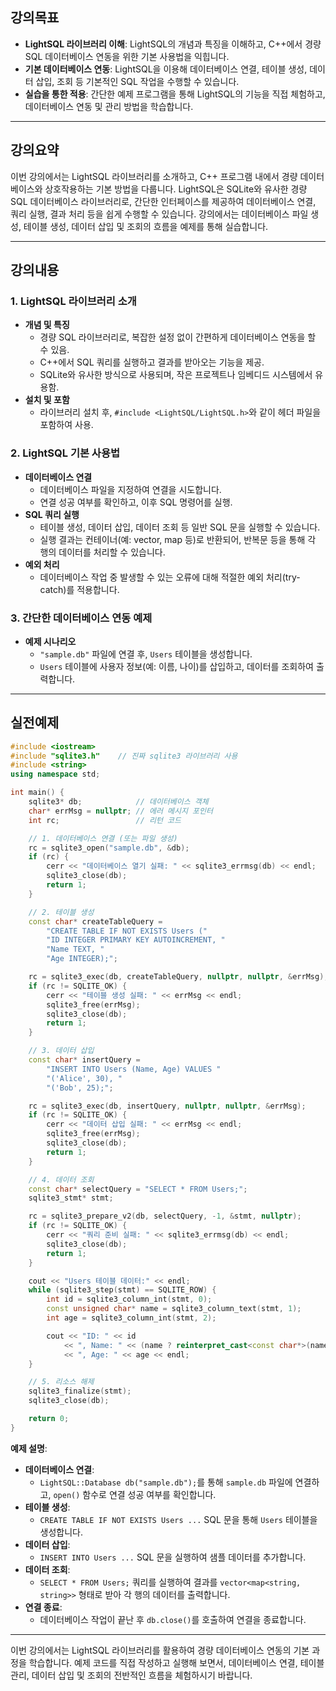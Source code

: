 ## 강의목표
- **LightSQL 라이브러리 이해**: LightSQL의 개념과 특징을 이해하고, C++에서 경량 SQL 데이터베이스 연동을 위한 기본 사용법을 익힙니다.
- **기본 데이터베이스 연동**: LightSQL을 이용해 데이터베이스 연결, 테이블 생성, 데이터 삽입, 조회 등 기본적인 SQL 작업을 수행할 수 있습니다.
- **실습을 통한 적용**: 간단한 예제 프로그램을 통해 LightSQL의 기능을 직접 체험하고, 데이터베이스 연동 및 관리 방법을 학습합니다.

---

## 강의요약
이번 강의에서는 LightSQL 라이브러리를 소개하고, C++ 프로그램 내에서 경량 데이터베이스와 상호작용하는 기본 방법을 다룹니다. LightSQL은 SQLite와 유사한 경량 SQL 데이터베이스 라이브러리로, 간단한 인터페이스를 제공하여 데이터베이스 연결, 쿼리 실행, 결과 처리 등을 쉽게 수행할 수 있습니다. 강의에서는 데이터베이스 파일 생성, 테이블 생성, 데이터 삽입 및 조회의 흐름을 예제를 통해 실습합니다.

---

## 강의내용

### 1. LightSQL 라이브러리 소개
- **개념 및 특징**
  - 경량 SQL 라이브러리로, 복잡한 설정 없이 간편하게 데이터베이스 연동을 할 수 있음.
  - C++에서 SQL 쿼리를 실행하고 결과를 받아오는 기능을 제공.
  - SQLite와 유사한 방식으로 사용되며, 작은 프로젝트나 임베디드 시스템에서 유용함.
- **설치 및 포함**
  - 라이브러리 설치 후, `#include <LightSQL/LightSQL.h>`와 같이 헤더 파일을 포함하여 사용.

### 2. LightSQL 기본 사용법
- **데이터베이스 연결**
  - 데이터베이스 파일을 지정하여 연결을 시도합니다.
  - 연결 성공 여부를 확인하고, 이후 SQL 명령어를 실행.
- **SQL 쿼리 실행**
  - 테이블 생성, 데이터 삽입, 데이터 조회 등 일반 SQL 문을 실행할 수 있습니다.
  - 실행 결과는 컨테이너(예: vector, map 등)로 반환되어, 반복문 등을 통해 각 행의 데이터를 처리할 수 있습니다.
- **예외 처리**
  - 데이터베이스 작업 중 발생할 수 있는 오류에 대해 적절한 예외 처리(try-catch)를 적용합니다.

### 3. 간단한 데이터베이스 연동 예제
- **예제 시나리오**
  - `"sample.db"` 파일에 연결 후, `Users` 테이블을 생성합니다.
  - `Users` 테이블에 사용자 정보(예: 이름, 나이)를 삽입하고, 데이터를 조회하여 출력합니다.

---

## 실전예제

```cpp
#include <iostream>
#include "sqlite3.h"    // 진짜 sqlite3 라이브러리 사용
#include <string>
using namespace std;

int main() {
    sqlite3* db;            // 데이터베이스 객체
    char* errMsg = nullptr; // 에러 메시지 포인터
    int rc;                 // 리턴 코드

    // 1. 데이터베이스 연결 (또는 파일 생성)
    rc = sqlite3_open("sample.db", &db);
    if (rc) {
        cerr << "데이터베이스 열기 실패: " << sqlite3_errmsg(db) << endl;
        sqlite3_close(db);
        return 1;
    }

    // 2. 테이블 생성
    const char* createTableQuery =
        "CREATE TABLE IF NOT EXISTS Users ("
        "ID INTEGER PRIMARY KEY AUTOINCREMENT, "
        "Name TEXT, "
        "Age INTEGER);";

    rc = sqlite3_exec(db, createTableQuery, nullptr, nullptr, &errMsg);
    if (rc != SQLITE_OK) {
        cerr << "테이블 생성 실패: " << errMsg << endl;
        sqlite3_free(errMsg);
        sqlite3_close(db);
        return 1;
    }

    // 3. 데이터 삽입
    const char* insertQuery =
        "INSERT INTO Users (Name, Age) VALUES "
        "('Alice', 30), "
        "('Bob', 25);";

    rc = sqlite3_exec(db, insertQuery, nullptr, nullptr, &errMsg);
    if (rc != SQLITE_OK) {
        cerr << "데이터 삽입 실패: " << errMsg << endl;
        sqlite3_free(errMsg);
        sqlite3_close(db);
        return 1;
    }

    // 4. 데이터 조회
    const char* selectQuery = "SELECT * FROM Users;";
    sqlite3_stmt* stmt;

    rc = sqlite3_prepare_v2(db, selectQuery, -1, &stmt, nullptr);
    if (rc != SQLITE_OK) {
        cerr << "쿼리 준비 실패: " << sqlite3_errmsg(db) << endl;
        sqlite3_close(db);
        return 1;
    }

    cout << "Users 테이블 데이터:" << endl;
    while (sqlite3_step(stmt) == SQLITE_ROW) {
        int id = sqlite3_column_int(stmt, 0);
        const unsigned char* name = sqlite3_column_text(stmt, 1);
        int age = sqlite3_column_int(stmt, 2);

        cout << "ID: " << id
            << ", Name: " << (name ? reinterpret_cast<const char*>(name) : "NULL")
            << ", Age: " << age << endl;
    }

    // 5. 리소스 해제
    sqlite3_finalize(stmt);
    sqlite3_close(db);

    return 0;
}
```

**예제 설명**:
- **데이터베이스 연결**:  
  - `LightSQL::Database db("sample.db");`를 통해 `sample.db` 파일에 연결하고, `open()` 함수로 연결 성공 여부를 확인합니다.
- **테이블 생성**:  
  - `CREATE TABLE IF NOT EXISTS Users ...` SQL 문을 통해 `Users` 테이블을 생성합니다.
- **데이터 삽입**:  
  - `INSERT INTO Users ...` SQL 문을 실행하여 샘플 데이터를 추가합니다.
- **데이터 조회**:  
  - `SELECT * FROM Users;` 쿼리를 실행하여 결과를 `vector<map<string, string>>` 형태로 받아 각 행의 데이터를 출력합니다.
- **연결 종료**:  
  - 데이터베이스 작업이 끝난 후 `db.close()`를 호출하여 연결을 종료합니다.

---

이번 강의에서는 LightSQL 라이브러리를 활용하여 경량 데이터베이스 연동의 기본 과정을 학습합니다. 예제 코드를 직접 작성하고 실행해 보면서, 데이터베이스 연결, 테이블 관리, 데이터 삽입 및 조회의 전반적인 흐름을 체험하시기 바랍니다.
